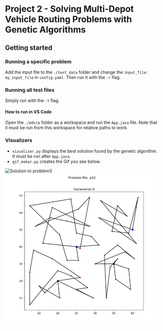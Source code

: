 # Project 2 - Solving Multi-Depot Vehicle Routing Problems with Genetic Algorithms

## Getting started

### Running a specific problem

Add the input file to the `./test_data` folder and change the `input_file: my_input_file` in `config.yaml`. Then run it with the `-r` flag.

### Running all test files

Simply run with the `-t` flag.

#### How to run in VS Code

Open the `./mdvrp` folder as a workspace and run the `App.java` file. Note that it must be run from this workspace for relative paths to work.

### Visualizers

- `vizualiser.py` displays the best solution found by the genetic algorithm. It must be run after `App.java`.
- `gif_maker.py` creates the Gif you see below.

![](problem3.gif "Solution to problem3")
![](p02.gif "Solution to p02")
